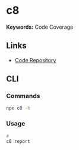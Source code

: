 # c8

**Keywords:** Code Coverage

## Links

- [Code Repository](https://github.com/bcoe/c8)

## CLI

### Commands

```sh
npx c8 -h
```

### Usage

```sh
#
c8 report
```
